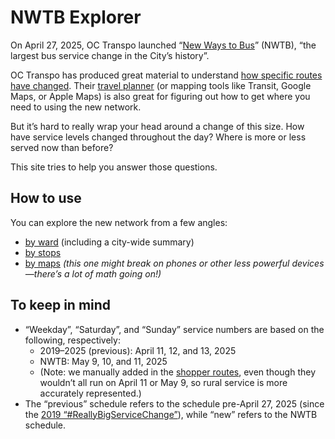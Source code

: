 # NWTB Explorer

On April 27, 2025, OC Transpo launched “[New Ways to Bus](https://www.octranspo.com/en/plan-your-trip/service-changes/new-ways-to-bus/)” (NWTB), “the largest bus service change in the City’s history”.

OC Transpo has produced great material to understand [how specific routes have changed](https://www.octranspo.com/en/plan-your-trip/service-changes/new-ways-to-bus/#route-changes). Their [travel planner](https://plan.octranspo.com/plan) (or mapping tools like Transit, Google Maps, or Apple Maps) is also great for figuring out how to get where you need to using the new network.

But it’s hard to really wrap your head around a change of this size. How have service levels changed throughout the day? Where is more or less served now than before?

This site tries to help you answer those questions.

## How to use

You can explore the new network from a few angles:

- [by ward](/wards) (including a city-wide summary)
- [by stops](/stops)
- [by maps](/maps) _(this one might break on phones or other less powerful devices—there’s a lot of math going on!)_

## To keep in mind

- “Weekday”, “Saturday”, and “Sunday” service numbers are based on the following, respectively:
    - 2019–2025 (previous): April 11, 12, and 13, 2025
    - NWTB: May 9, 10, and 11, 2025
    - (Note: we manually added in the [shopper routes](https://www.octranspo.com/en/our-services/bus-o-train-network/service-types/shopper-routes/), even though they wouldn’t all run on April 11 or May 9, so rural service is more accurately represented.)
- The “previous” schedule refers to the schedule pre-April 27, 2025 (since the [2019 “#ReallyBigServiceChange”](https://www.cbc.ca/news/canada/ottawa/bus-changes-lrt-ottawa-october-six-1.5304675)), while “new” refers to the NWTB schedule.
